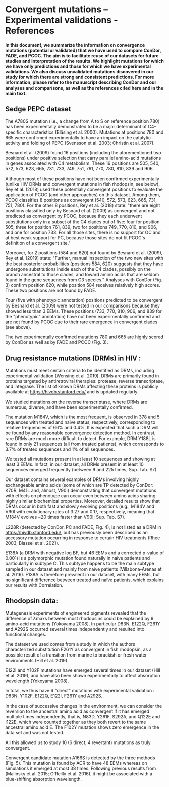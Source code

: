 # Convergent mutations – Experimental validations - References

__In this document, we summarize the information on convergence mutations (potential or validated) that we have used to compare ConDor, FADE, and PCOC. The aim is to facilitate reuse of our datasets for future studies and interpretation of the results. We highlight mutations for which we have only predictions and those for which we have experimental validations. We also discuss unvalidated mutations discovered in our study for which there are strong and consistent predictions. For more information, please refer to the manuscript describing ConDor and our analyses and comparisons, as well as the references cited here and in the main text.__

## Sedge PEPC dataset
The A780S mutation (i.e., a change from A to S on reference position 780) has been experimentally demonstrated to be a major determinant of C4-specific characteristics (Bläsing et al. 2000). Mutations at positions 780 and 665 were confirmed experimentally to have an impact on the catalytic activity and folding of PEPC (Svensson et al. 2003; Christin et al. 2007). 

Besnard et al. (2009)  found 16 positions (including the aforementioned two positions) under positive selection that carry parallel amino-acid mutations in genes associated with C4 metabolism. These 16 positions are 505, 540, 572, 573, 623, 665, 731, 733, 749, 751, 761, 770, 780, 810, 839 and 906.

Although most of these positions have not been confirmed experimentally (unlike HIV DRMs and convergent mutations in fish rhodopsin, see below), Rey et al. (2018) used these potentially convergent positions to evaluate the application of PCOC (and other approaches) on this dataset. Among them, PCOC classifies 8 positions as convergent (540, 572, 573, 623, 665, 731, 751, 780). For the other 8 positions, Rey et al. (2018) state: "there are eight positions classified only by Besnard et al. (2009) as convergent and not predicted as convergent by PCOC, because they each underwent substitutions only in a subset of the C4 clades out of five: four for position 505, three for position 761, 839, two for positions 749, 770, 810, and 906, and one for position 733. For all those sites, there is no support for OC and at best weak support for PC, because those sites do not fit PCOC's definition of a convergent site."

Moreover, for 2 positions (584 and 620) not found by Besnard et al. (2009), Rey et al. (2019) state: "Further, manual inspection of the two new sites with the best posterior probabilities (positions 584, 620) suggests that they have undergone substitutions inside each of the C4 clades, possibly on the branch ancestral to those clades, and toward amino acids that are seldom found in the gene sequences from C3 species." Analyses with ConDor (Fig. 3) confirm position 620, while position 584 receives relatively high scores. These two positions are not found by FADE.

Four (five with phenotypic annotation) positions predicted to be convergent by Besnard et al. (2009) were not tested in our comparisons because they showed less than 3 EEMs. These positions (733, 770, 810, 906, and 839 for the "phenotypic" annotation) have not been experimentally confirmed and are not found by PCOC due to their rare emergence in convergent clades (see above).

The two experimentally confirmed mutations 780 and 665 are highly scored by ConDor as well as by FADE and PCOC (Fig. 3).

## Drug resistance mutations (DRMs) in HIV :

Mutations must meet certain criteria to be identified as DRMs, including experimental validation (Wensing et al. 2019). DRMs are primarily found in proteins targeted by antiretroviral therapies: protease, reverse transcriptase, and integrase. The list of known DRMs affecting these proteins is publicly available at https://hivdb.stanford.edu/ and is updated regularly.

We studied mutations on the reverse transcriptase, where DRMs are numerous, diverse, and have been experimentally confirmed.

The mutation M184V, which is the most frequent, is observed in 378 and 5 sequences with treated and naive status, respectively, corresponding to relative frequencies of 66% and 0.4%. It is expected that such a DRM will be found by any reasonable convergence detection method. In contrast, rare DRMs are much more difficult to detect. For example, DRM Y188L is found in only 21 sequences (all from treated patients), which corresponds to 3.7% of treated sequences and 1% of all sequences.

We tested all mutations present in at least 10 sequences and showing at least 3 EEMs. In fact, in our dataset, all DRMs present in at least 10 sequences emerged frequently (between 9 and 225 times, Sup. Tab. S7).

Our dataset contains several examples of DRMs involving highly exchangeable amino acids (some of which are TP detected by ConDor: K70R, M41L and, almost, V90I) demonstrating that convergent mutations with effects on phenotype can occur even between amino acids sharing highly similar biochemical properties. Moreover, detailed results show that DRMs occur in both fast and slowly evolving positions (e.g., M184V and V90I with evolutionary rates of 3.27 and 0.17, respectively, meaning that M184V evolves ~20 times faster than V90I; Sup. Tab. S7).

L228R (detected by ConDor, PC and FADE, Fig. 4), is not listed as a DRM in  https://hivdb.stanford.edu/, but has previously been described as an accessory mutation occurring in response to certain HIV treatments (Rhee 2003; Blassel et al. 2021).

E138A (a DRM with negative log BF, but 46 EEMs and a corrected p-value of 0.001) is a polymorphic mutation found naturally in naive patients and particularly in subtype C. This subtype happens to be the main subtype sampled in our dataset and mainly from naive patients (Villabona-Arenas et al. 2016). E138A is therefore prevalent in our dataset, with many EEMs, but no significant difference between treated and naïve patients, which explains our results with Correlation.
 
## Rhodopsin data:

Mutagenesis experiments of engineered pigments revealed that the difference of λmaxs between most rhodopsins could be explained by 9 amino-acid mutations (Yokoyama 2008). In particular D83N, E122Q, F261Y and A292S occurred several times independently and resulted into functional changes.

The dataset we used comes from a study in which the authors characterized substitution F261Y as convergent in fish rhodopsin, as a possible result of a transition from marine to brackish or fresh water environments (Hill et al. 2019).

E122I and Y102F mutations have emerged several times in our dataset (Hill et al. 2019), and have also been shown experimentally to affect absorption wavelength (Yokoyama 2008).

In total, we thus have 6 "direct" mutations with experimental validation : D83N, Y102F, E122Q, E122I, F261Y and A292S. 

In the case of successive changes in the environment, we can consider the reversion to the ancestral amino acid as convergent if it has emerged multiple times independently, that is, N83D, Y261F, S292A, and Q122E and I122E, which were counted together as they both revert to the same ancestral amino acid E. The F102Y mutation shows zero emergence in the data set and was not tested. 

All this allowed us to study 10 (6 direct, 4 revertant) mutations as truly convergent.

Convergent candidate mutation A166S is detected by the three methods (Fig. 5). This mutation is found by ACR to have 48 EEMs whereas on simulations it emerged at most 38 times. Following previous results from (Malinsky et al. 2015; O'Reilly et al. 2016), it might be associated with a blue-shifting absorption wavelength.

